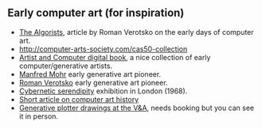 ## Early computer art (for inspiration)

-   [The Algorists](http://www.verostko.com/algorist.html), article by
    Roman Verotsko on the early days of computer art.
-   <http://computer-arts-society.com/cas50-collection>
-   [Artist and Computer digital
    book](https://www.atariarchives.org/artist/), a nice collection of early computer/generative artists.
-   [Manfred Mohr](https://www.emohr.com) early generative art pioneer.
-   [Roman Verotsko](http://www.verostko.com) early generative art pioneer.
-   [Cybernetic serendipity](http://cyberneticserendipity.net)
    exhibition in London (1968).
-   [Short
    article on computer art history](http://www.vam.ac.uk/content/articles/a/computer-art-history/)
-   [Generative plotter drawings at the V&A](http://collections.vam.ac.uk/search/?id_technique=x43893), needs booking but you can see it in person.
